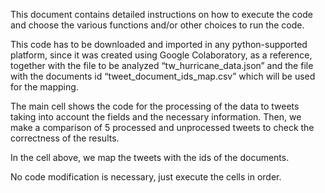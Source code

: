 This document contains detailed instructions on how to execute the code and choose the various functions and/or other choices to run the code.

This code has to be downloaded and imported in any python-supported platform, since it was created using Google Colaboratory, as a reference, together with the file to be analyzed “tw_hurricane_data.json” and the file with the documents id “tweet_document_ids_map.csv” which will be used for the mapping.

The main cell shows the code for the processing of the data to tweets taking into account the fields and the necessary information.
Then, we make a comparison of 5 processed and unprocessed tweets to check the correctness of the results.

In the cell above, we map the tweets with the ids of the documents. 

No code modification is necessary, just execute the cells in order.
